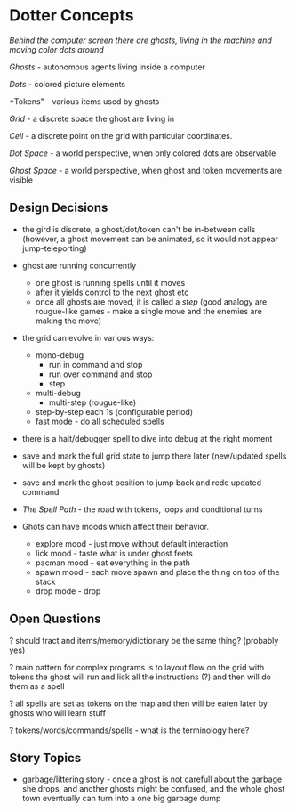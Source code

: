 Dotter Concepts
===============

*Behind the computer screen there are ghosts, living in the machine and moving color dots around*

*Ghosts* - autonomous agents living inside a computer

*Dots* - colored picture elements

*Tokens" - various items used by ghosts

*Grid* - a discrete space the ghost are living in

*Cell* - a discrete point on the grid with particular coordinates. 

*Dot Space* - a world perspective, when only colored dots are observable

*Ghost Space* - a world perspective, when ghost and token movements are visible


Design Decisions
----------------

* the gird is discrete, a ghost/dot/token can't be in-between cells (however, a ghost movement can be animated, so it would not appear jump-teleporting)

* ghost are running concurrently
    * one ghost is running spells until it moves
    * after it yields control to the next ghost etc
    * once all ghosts are moved, it is called a *step*
      (good analogy are  rougue-like games - make a single move and the enemies are making the move)

* the grid can evolve in various ways:
    * mono-debug
        * run in command and stop
        * run over command and stop
        * step
    * multi-debug
        * multi-step (rougue-like)
    * step-by-step each 1s (configurable period)
    * fast mode - do all scheduled spells

* there is a halt/debugger spell to dive into debug at the right moment

* save and mark the full grid state to jump there later (new/updated spells will be kept by ghosts)

* save and mark the ghost position to jump back and redo updated command

* *The Spell Path* - the road with tokens, loops and conditional turns

* Ghots can have moods which affect their behavior.
    * explore mood - just move without default interaction
    * lick mood - taste what is under ghost feets
    * pacman mood - eat everything in the path
    * spawn mood - each move spawn and place the thing on top of the stack
    * drop mode - drop 




Open Questions
--------------

? should tract and items/memory/dictionary be the same thing? (probably yes)

? main pattern for complex programs is to layout flow on the grid with tokens
  the ghost will run and lick all the instructions (?) and then will do them as a spell

? all spells are set as tokens on the map and then will be eaten later by ghosts who will learn stuff

? tokens/words/commands/spells - what is the terminology here?

Story Topics
------------

* garbage/littering story - once a ghost is not carefull about the garbage she drops,
  and another ghosts might be confused, and the whole ghost town eventually can turn
  into a one big garbage dump

